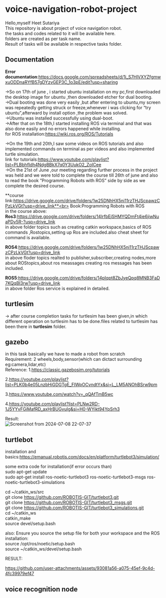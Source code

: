 # voice-navigation-robot-project
Hello,myself Heet Sutariya
<br>
This repository is about project of voice navigation robot.
<br>
the tasks and codes related to it will be available here.
<br>
folders are created as per task name.
<br>
Result of tasks will be available in respective tasks folder.
<br>

 ## Documentation 

**Error documentation**:https://docs.google.com/spreadsheets/d/1i_S7HlVXYZfgmwxuODDnaRYfB57gDYzvGEP3C_1o3pE/edit?usp=sharing

->So on 17th of june , i started ubuntu installation on my pc,first downloaded the desktop image for ubuntu ,then downloaded etcher for dual booting.<br>
->Dual booting was done very easily ,but after entering to ubuntu,my screen was repeatedly getting struck or freeze,whenever i was clicking for “try ubuntu”,afterward by install option ,the problem was solved.<br>
->Ubuntu was installed successfully using dual-boot.<br>
->After that on the 18th,I started installing ROS via terminal and that was also done easily and no errors happened while installing.<br>
for ROS installation:https://wiki.ros.org/ROS/Tutorials

->On the 19th and 20th,I saw some videos on ROS tutorials and also implemented commands on terminal as per videos and also implemented  turtle simulation.<br>
 link for tutorials:https://www.youtube.com/playlist?list=PLBbhfIdh4NdgBBkX7q0Y3UukO2_ZoICee  <br>
->On the 21st of June ,our meeting regarding further process in the project was held and we were told to complete the course till 26th of june and also to read the book ”Programming Robots with ROS” side by side as we complete the desired course.<br>


**course link:https://drive.google.com/drive/folders/1w25DNhHX5ni11rzTHJScpawzCPzLkVGt?usp=drive_link**<br>
Book:Programming Robots with ROS<br>
in the course above:<br>
**Ros3**:https://drive.google.com/drive/folders/14lrfbEjSHMYQDmFt4ie6jiwNuaPDv5R-?usp=drive_link<br>
in above folder topics such as creating catkin workspace,basics of ROS commands ,Rostopics,setting up Ros are included.also cheat sheet for command is available.<br>

**ROS4**:https://drive.google.com/drive/folders/1w25DNhHX5ni11rzTHJScpawzCPzLkVGt?usp=drive_link<br>
in above floder topics realted to publisher,subscriber,creating nodes,more about ROStopics,about ros meassages creating ros messages has been included.

**ROS5**:https://drive.google.com/drive/folders/14pIqpt8ZbJyeQpq8MNB3FaD7KQqBI3rw?usp=drive_link<br>
in above folder Ros service is explained in detailed.

## turtlesim
-> after course completion tasks for turtlesim has been given,in which different operation on turtlesim has to be done.files related to turtlesim has been there in
**turtlesim** folder.

## gazebo
in this task basically we have to made a robot from scratch<br>
Requirement: 2 wheels,body,sensor(which can dictact surrounding eg:camera,lidar,etc)<br>
Reference:
1.https://classic.gazebosim.org/tutorials

2.https://youtube.com/playlist?list=PLK0b4e05LnzbHiGDGTgE_FIWpOCvndtYx&si=L_LM5ANOhBSrw9pm

3.https://www.youtube.com/watch?v=_qQAfTmB5wc

4.https://youtube.com/playlist?list=PLNw2RD-1J5YYvFGiMafRD_axHrBUGvuIg&si=H0-WYikt94YpSrh3

Result:<br>
![Screenshot from 2024-07-08 22-07-37](https://github.com/user-attachments/assets/724c62ea-5a24-44ee-8a0e-13f696480c17)

## turtlebot
installation and basics:https://emanual.robotis.com/docs/en/platform/turtlebot3/simulation/

some extra code for installation(if error occurs than)<br>
sudo apt-get update<br>
sudo apt-get install ros-noetic-turtlebot3 ros-noetic-turtlebot3-msgs ros-noetic-turtlebot3-simulations

cd ~/catkin_ws/src<br>
git clone https://github.com/ROBOTIS-GIT/turtlebot3.git<br>
git clone https://github.com/ROBOTIS-GIT/turtlebot3_msgs.git<br>
git clone https://github.com/ROBOTIS-GIT/turtlebot3_simulations.git<br>
cd ~/catkin_ws<br>
catkin_make<br>
source devel/setup.bash

also:
Ensure you source the setup file for both your workspace and the ROS installation:<br>
source /opt/ros/noetic/setup.bash<br>
source ~/catkin_ws/devel/setup.bash<br>

RESULT:<br>




https://github.com/user-attachments/assets/93081a56-a075-45ef-9c4d-4fc39979ef47


## voice recognition node







